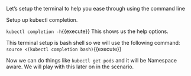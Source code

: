 Let’s setup the terminal to help you ease through using the command line

Setup up kubectl completion.

`kubectl completion -h`{{execute}} This shows us the help options.

This terminal setup is bash shell so we will use the following command:
`source <(kubectl completion bash)`{{execute}}

Now we can do things like `kubectl get pods` and it will be Namespace aware. We will play with this later on in the scenario.
